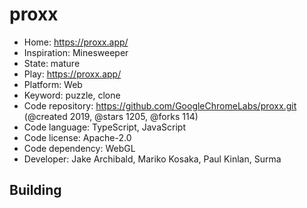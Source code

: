 # proxx

- Home: https://proxx.app/
- Inspiration: Minesweeper
- State: mature
- Play: https://proxx.app/
- Platform: Web
- Keyword: puzzle, clone
- Code repository: https://github.com/GoogleChromeLabs/proxx.git (@created 2019, @stars 1205, @forks 114)
- Code language: TypeScript, JavaScript
- Code license: Apache-2.0
- Code dependency: WebGL
- Developer: Jake Archibald, Mariko Kosaka, Paul Kinlan, Surma

## Building
